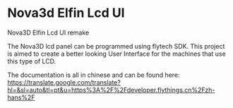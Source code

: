 # Nova3d Elfin Lcd UI
Nova3D Elfin Lcd UI remake

The Nova3D lcd panel can be programmed using flytech SDK.
This project is aimed to create a better looking User Interface for the machines that use this type of LCD.

The documentation is all in chinese and can be found here: https://translate.google.com/translate?hl=&sl=auto&tl=pt&u=https%3A%2F%2Fdeveloper.flythings.cn%2Fzh-hans%2F


